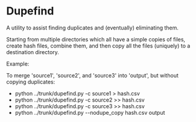Dupefind
=============

A utility to assist finding duplicates and (eventually) eliminating them.

Starting from multiple directories which all have a simple copies of files, create hash files, combine them, and then copy all the files (uniquely) to a destination directory.

Example:

To merge 'source1', 'source2', and 'source3' into 'output', but without copying duplicates:

* python ../trunk/dupefind.py -c source1 > hash.csv
* python ../trunk/dupefind.py -c source2 >> hash.csv
* python ../trunk/dupefind.py -c source3 >> hash.csv
* python ../trunk/dupefind.py --nodupe_copy hash.csv output